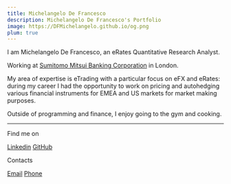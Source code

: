 ```yaml
---
title: Michelangelo De Francesco
description: Michelangelo De Francesco's Portfolio
image: https://DFMichelangelo.github.io/og.png
plum: true
---
```


<script setup lag="ts">
const isBasePath= window.location.pathname === "/"
</script>


<div v-if="isBasePath">
I am Michelangelo De Francesco, an eRates Quantitative Research Analyst.

Working at [<span i-mdi:bank-outline/> Sumitomo Mitsui Banking Corporation](https://www.smbcgroup.com/) in London.<br>

My area of expertise is eTrading with a particular focus on eFX and eRates: during my career I had the opportunity to work on pricing and autohedging various financial instruments for EMEA and US markets for market making purposes.

Outside of programming and finance, I enjoy going to the gym and cooking.

---
  <div flex="~ justify-between  ">
    <div>
      <div>Find me on</div>
      <p flex="~ gap-3 wrap" class="mt--1!">
        <a href="https://www.linkedin.com/in/dfmichelangelo/" target="_blank"><span op75 i-simple-icons-linkedin /> Linkedin</a>
        <a href="https://github.com/dfmichelangelo" target="_blank"><span op75 i-simple-icons-github /> GitHub</a>
      </p>
    </div>
    <div id="contacts" >
      <div flex="~ justify-end">Contacts</div>
        <p flex="~ gap-3 wrap justify-end" class="mt--1!">
          <a href="mailto:df.michelangelo@gmail.com" target="_blank"><span op75 i-simple-icons-gmail /> Email</a>
          <a href="+39 3316496194" target="_blank"><span op75 i-material-symbols:call /> Phone</a>
        </p>
    </div>
  </div>
</div>